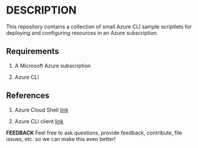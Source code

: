 # DESCRIPTION

This repository contains a collection of small Azure CLI sample scriptlets for deploying and configuring resources in an Azure subscription.

## Requirements

1. A Microsoft Azure subscription

2. Azure CLI

## References

1. Azure Cloud Shell
   [link](https://docs.microsoft.com/en-us/azure/cloud-shell/overview)

2. Azure CLI client
   [link](https://docs.microsoft.com/en-us/cli/azure/install-azure-cli)

**FEEDBACK**
Feel free to ask questions, provide feedback, contribute, file issues, etc. so we can make this even better!